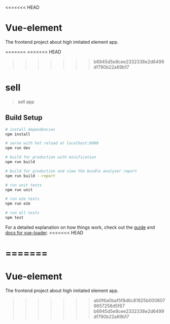 <<<<<<< HEAD
# Vue-element
The frontend project about high imitated element app.

=======
<<<<<<< HEAD
>>>>>>> b6945d5e8cee2332338e2d6499df790b22a69b17
# sell

> sell app

## Build Setup

``` bash
# install dependencies
npm install

# serve with hot reload at localhost:8080
npm run dev

# build for production with minification
npm run build

# build for production and view the bundle analyzer report
npm run build --report

# run unit tests
npm run unit

# run e2e tests
npm run e2e

# run all tests
npm test
```

For a detailed explanation on how things work, check out the [guide](http://vuejs-templates.github.io/webpack/) and [docs for vue-loader](http://vuejs.github.io/vue-loader).
<<<<<<< HEAD

=======
=======
# Vue-element
The frontend project about high imitated element app.
>>>>>>> ab0f6a0baf5f8d6c81825b0008079657258d5f67
>>>>>>> b6945d5e8cee2332338e2d6499df790b22a69b17
